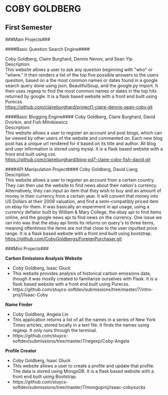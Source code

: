COBY GOLDBERG
========

First Semester
--------

###Main Projects###

####Basic Question Search Engine####

Coby Goldberg, Claire Burghard, Dennis Nenov, and Sean Yip<br>
Description:<br>
This website allows a user to ask any question beginning with "who" or "where." It then renders a list of the top five possible answers to the users question, based on a the most common names or dates found in a google search query done using json, BeautifulSoup, and the google.py import. It then uses regexp to find the most common names or dates in the top hits returned by google. It is a flask based website with a front end built using Purecss.<br>
https://github.com/claireburghard/project1-claire-dennis-sean-coby.git


####Basic Blogging Engine####
Coby Goldberg, Claire Burghard, David Dvorkin, and Fish Milnikiewicz<br>
Description: <br>
This website allows a user to register an account and post blogs, which can be viewed by other users of the website and commented on. Each new blog post has a unique url rendered for it based on its title and author. All blog and user information is stored using mysql. It is a flask based website with a front end built using css. <br>
https://github.com/claireburghard/blog-pd7-claire-coby-fish-david.git

####API Manipulation Project####
Coby Goldberg, David Liang<br>
Description: <br>
This website allows a user to register an account from a certain country. They can then use the website to find news about their nation's currency. Alternatively, they can input an item that they wish to buy and an amount of money in their currency from a certain year. It will convert that money into US Dollars at their 2009 valuation, and find a semi-compatibly priced item on ebay for them. It was basically an experiment in api usage, using a currency deflator built by William & Mary College, the ebay api to find items online, and the google news api to find news on the currency. One issue we ran into was that the ebay api limits its returns on query's to three items, meaning oftentimes the items are not that close to the user inputted price range. It is a flask based website with a front end built using bootstrap. <br>
https://github.com/CobyGoldbergs/ForeignPurchaser.git

###Mini Projects###

<b>Carbon Emissions Analysis Website</b><ul>
<li>Coby Goldberg, Isaac Gluck</li>
<li>This website provides analysis of historical carbon emissions data, though it was mostly created to familiarize ourselves with Flask. It is a flask based website with a front end built using Purecss.</li>
<li>https://github.com/stuycs-softdev/submissions/tree/master/7/intro-proj1/Isaac-Coby</li></ul>


<b>Name Finder</b><ul>
<li>Coby Goldberg, Angela Lin</li>
<li>This application returns a list of all the names in a series of New York Times articles, stored locally in a text file. It finds the names using regexp. It only runs through the terminal.</li>
<li>https://github.com/stuycs-softdev/submissions/tree/master/7/regexp/Coby-Angela</li></ul>

<b>Profile Creator</b><ul>
<li>Coby Goldberg, Isaac Gluck</li>
<li>This website allows a user to create a profile and update that profile. The data is stored using MongoDB. It is a flask based website with a front end built using Bootstrap.</li>
<li>https://github.com/stuycs-softdev/submissions/tree/master/7/mongoproj/isaac-cobysucks</li></ul>
